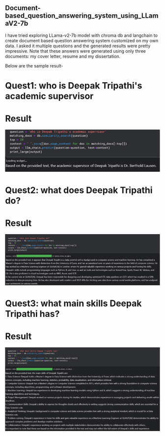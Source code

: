 ## Document-based_question_answering_system_using_LLamaV2-7b
I have tried exploring LLama-v2-7b model with chroma db and langchain to create document based question answering system customized on my own data. I asked it multiple questions and the generated results were pretty impressive. Note that these answers were generated using only three documents: my cover letter, resume and my dissertation.

Below are the sample result-


# Quest1:   who is Deepak Tripathi's academic supervisor
# Result
![Chart](charts/ques4.png)


# Quest2:   what does Deepak Tripathi do?
# Result

![Chart](charts/ques1.png)



# Quest3:   what main skills Deepak Tripathi has?
# Result

![Chart](charts/ques2.png)

